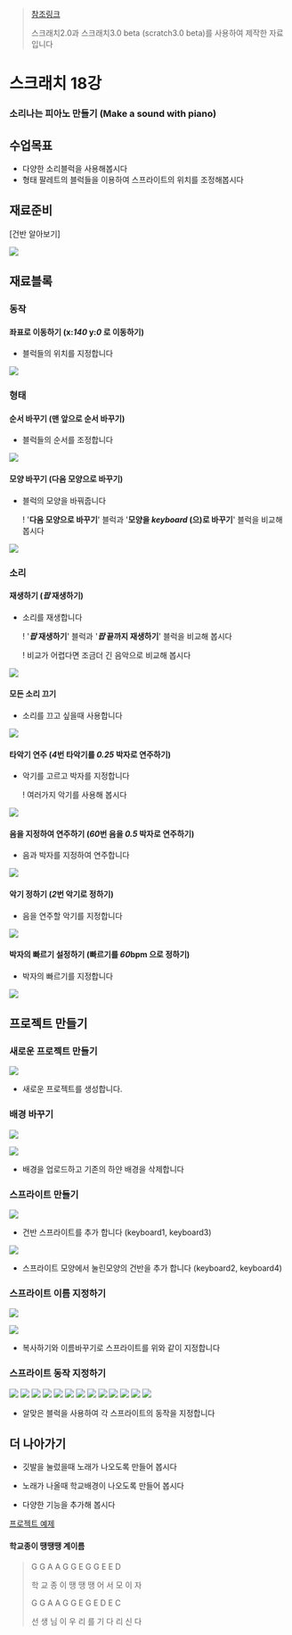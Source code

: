 > [참조링크](https://scratch.mit.edu/projects/173997067/)
>
> 스크래치2.0과 스크래치3.0 beta (scratch3.0 beta)를 사용하여 제작한 자료입니다



# 스크래치 18강

### 소리나는 피아노 만들기 (Make a sound with piano)



## 수업목표

- 다양한 소리블럭을 사용해봅시다
- 형태 팔레트의 블럭들을 이용하여 스프라이트의 위치를 조정해봅시다

## 재료준비



[건반 알아보기]

![](./resources/18_1.jpg)



## 재료블록



### 동작

#### 좌표로 이동하기 (x:*140* y:*0* 로 이동하기)

- 블럭들의 위치를 지정합니다

![](./resources/18_2.PNG)



### 형태

#### 순서 바꾸기 (맨 앞으로 순서 바꾸기)

- 블럭들의 순서를 조정합니다

![](./resources/18_3.PNG)

#### 모양 바꾸기 (다음 모양으로 바꾸기)

- 블럭의 모양을 바꿔줍니다

  !  '**다음 모양으로 바꾸기**' 블럭과 '**모양을 *keyboard* (으)로 바꾸기**' 블럭을 비교해 봅시다

![](./resources/18_4.PNG)



### 소리

#### 재생하기 (*팝* 재생하기)

- 소리를 재생합니다

  ! '***팝* 재생하기**' 블럭과 '***팝* 끝까지 재생하기**' 블럭을 비교해 봅시다

  ! 비교가 어렵다면 조금더 긴 음악으로 비교해 봅시다

![](./resources/18_5.PNG)

#### 모든 소리 끄기

- 소리를 끄고 싶을때 사용합니다

![](./resources/18_6.PNG)

#### 타악기 연주 (*4*번 타악기를 *0.25* 박자로 연주하기)

- 악기를 고르고 박자를 지정합니다

  ! 여러가지 악기를 사용해 봅시다

![](./resources/18_7.PNG)

#### 음을 지정하여 연주하기 (*60*번 음을 *0.5* 박자로 연주하기)

- 음과 박자를 지정하여 연주합니다

![](./resources/18_8.PNG)

#### 악기 정하기 (*2*번 악기로 정하기)

- 음을 연주할 악기를 지정합니다

![](./resources/18_9.PNG)

#### 박자의 빠르기 설정하기 (빠르기를 *60*bpm 으로 정하기) 

- 박자의 빠르기를 지정합니다

![](./resources/18_10.PNG)



## 프로젝트 만들기

### 새로운 프로젝트 만들기

![](./resources/new_project.png)

- 새로운 프로젝트를 생성합니다.



### 배경 바꾸기

![](./resources/18_12.png)

![](./resources/18_13.png)

- 배경을 업로드하고 기존의 하얀 배경을 삭제합니다



### 스프라이트 만들기

![](./resources/18_14.png)

- 건반 스프라이트를 추가 합니다 (keyboard1, keyboard3)

![](./resources/18_15.png)

- 스프라이트 모양에서 눌린모양의 건반을 추가 합니다 (keyboard2, keyboard4)



### 스프라이트 이름 지정하기

![](./resources/18_16.png)

![](./resources/18_17.PNG)

- 복사하기와 이름바꾸기로 스프라이트를 위와 같이 지정합니다



### 스프라이트 동작 지정하기

![](./resources/18_18.png)
![](./resources/18_19.png)
![](./resources/18_20.png)
![](./resources/18_21.png)
![](./resources/18_22.png)
![](./resources/18_23.png)
![](./resources/18_24.png)
![](./resources/18_25.png)
![](./resources/18_26.png)
![](./resources/18_27.png)
![](./resources/18_29.png)
![](./resources/18_30.png)
![](./resources/18_31.png)

- 알맞은 블럭을 사용하여 각 스프라이트의 동작을 지정합니다



## 더 나아가기

- 깃발을 눌렀을때 노래가 나오도록 만들어 봅시다

- 노래가 나올때 학교배경이 나오도록 만들어 봅시다
- 다양한 기능을 추가해 봅시다

[프로젝트 예제](https://scratch.mit.edu/projects/260312444/)



#### 학교종이 땡땡땡 계이름

> G  G  A  A   G  G  E   G  G  E  E  D
>
> 학 교 종 이 땡 땡 땡 어 서 모 이 자
>
> G  G  A  A   G  G  E   G  E  D  E  C
>
> 선 생 님 이 우 리 를 기 다 리 신 다

